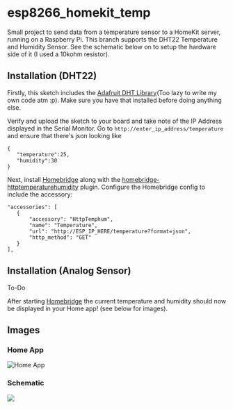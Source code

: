 # esp8266_homekit_temp
Small project to send data from a temperature sensor to a HomeKit server, running on a Raspberry Pi. This branch supports the DHT22 Temperature and Humidity Sensor. See the schematic below on to setup the hardware side of it (I used a 10kohm resistor).

## Installation (DHT22)
Firstly, this sketch includes the [Adafruit DHT Library](https://github.com/adafruit/DHT-sensor-library)(Too lazy to write my own code atm :p). Make sure you have that installed before doing anything else.

Verify and upload the sketch to your board and take note of the IP Address displayed in the Serial Monitor. Go to `http://enter_ip_address/temperature` and ensure that there's json looking like 

```
{ 
   "temperature":25, 
   "humidity":30 
}
```

Next, install [Homebridge](https://github.com/nfarina/homebridge) along with the [homebridge-httptemperaturehumidity](https://www.npmjs.com/package/homebridge-httptemperaturehumidity) plugin. Configure the Homebridge config to include the accessory:

```
"accessories": [
   {
       "accessory": "HttpTemphum",
       "name": "Temperature",
       "url": "http://ESP_IP_HERE/temperature?format=json",
       "http_method": "GET"
   }
],
```

## Installation (Analog Sensor)
To-Do

After starting [Homebridge](https://github.com/nfarina/homebridge) the current temperature and humidity should now be displayed in your Home app! (see below for images).

## Images
### Home App
![Home App](https://github.com/greenywd/esp8266_homekit_temp/blob/dht22/Home_screenshot.png?raw=true)

### Schematic
![](https://github.com/greenywd/esp8266_homekit_temp/blob/dht22/Hardware_config.png?raw=true)
